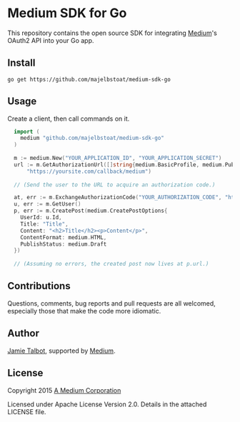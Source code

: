 # Medium SDK for Go

This repository contains the open source SDK for integrating [Medium](https://medium.com)'s OAuth2 API into your Go app.

Install
-------

    go get https://github.com/majelbstoat/medium-sdk-go

Usage
-----

Create a client, then call commands on it.


```go
  import (
    medium "github.com/majelbstoat/medium-sdk-go"
  )
  
  m := medium.New("YOUR_APPLICATION_ID", "YOUR_APPLICATION_SECRET")
  url := m.GetAuthorizationUrl([]string{medium.BasicProfile, medium.PublishPost},
      "https://yoursite.com/callback/medium")
  
  // (Send the user to the URL to acquire an authorization code.)

  at, err := m.ExchangeAuthorizationCode("YOUR_AUTHORIZATION_CODE", "https://yoursite.com/callback/medium")
  u, err := m.GetUser()
  p, err := m.CreatePost(medium.CreatePostOptions{
    UserId: u.Id,
    Title: "Title",
    Content: "<h2>Title</h2><p>Content</p>",
    ContentFormat: medium.HTML,
    PublishStatus: medium.Draft
  })
  
  // (Assuming no errors, the created post now lives at p.url.)
```

Contributions
-------------

Questions, comments, bug reports and pull requests are all welcomed, especially those that make the code more idiomatic.

Author
------

[Jamie Talbot](https://github.com/majelbstoat), supported by
[Medium](https://medium.com).

License
-------

Copyright 2015 [A Medium Corporation](https://medium.com)

Licensed under Apache License Version 2.0.  Details in the attached LICENSE
file.

